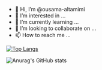 - 👋 Hi, I’m @ousama-altamimi
- 👀 I’m interested in ...
- 🌱 I’m currently learning ...
- 💞️ I’m looking to collaborate on ...
- 📫 How to reach me ...

<!---
ousama-altamimi/ousama-altamimi is a ✨ special ✨ repository because its `README.md` (this file) appears on your GitHub profile.
You can click the Preview link to take a look at your changes.
--->
[![Top Langs](https://github-readme-stats.vercel.app/api/top-langs/?username=ousama-altamimi&langs_count=8)](https://github.com/anuraghazra/github-readme-stats)

![Anurag's GitHub stats](https://github-readme-stats.vercel.app/api?username=ousama-altamimi&show_icons=true&theme=merko)
